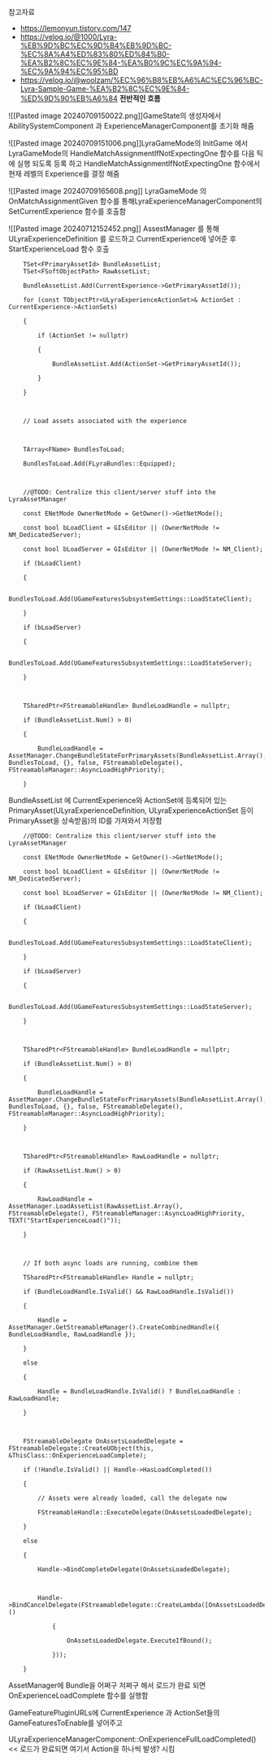 참고자료
- https://lemonyun.tistory.com/147 
- https://velog.io/@1000/Lyra-%EB%9D%BC%EC%9D%B4%EB%9D%BC-%EC%8A%A4%ED%83%80%ED%84%B0-%EA%B2%8C%EC%9E%84-%EA%B0%9C%EC%9A%94-%EC%9A%94%EC%95%BD 
- https://velog.io/@woolzam/%EC%96%B8%EB%A6%AC%EC%96%BC-Lyra-Sample-Game-%EA%B2%8C%EC%9E%84-%ED%9D%90%EB%A6%84
**전반적인 흐름**

![[Pasted image 20240709150022.png]]GameState의 생성자에서 AbilitySystemComponent 과 ExperienceManagerComponent를 초기화 해줌 

![[Pasted image 20240709151006.png]]LyraGameMode의 InitGame 에서 LyraGameMode의 HandleMatchAssignmentIfNotExpectingOne 함수를 다음 틱에 실행 되도록 등록 하고 HandleMatchAssignmentIfNotExpectingOne 함수에서 현재 레벨의 Experience를 결정 해줌 

![[Pasted image 20240709165608.png]]
LyraGameMode 의 OnMatchAssignmentGiven 함수를 통해LyraExperienceManagerComponent의  SetCurrentExperience 함수를 호출함 

![[Pasted image 20240712152452.png]]
AssestManager 를 통해 ULyraExperienceDefinition 를 로드하고 CurrentExperience에 넣어준 후 StartExperienceLoad 함수 호출 

```
	TSet<FPrimaryAssetId> BundleAssetList;
    TSet<FSoftObjectPath> RawAssetList;

    BundleAssetList.Add(CurrentExperience->GetPrimaryAssetId());

    for (const TObjectPtr<ULyraExperienceActionSet>& ActionSet : CurrentExperience->ActionSets)

    {

        if (ActionSet != nullptr)

        {

            BundleAssetList.Add(ActionSet->GetPrimaryAssetId());

        }

    }

  

    // Load assets associated with the experience

  

    TArray<FName> BundlesToLoad;

    BundlesToLoad.Add(FLyraBundles::Equipped);

  

    //@TODO: Centralize this client/server stuff into the LyraAssetManager

    const ENetMode OwnerNetMode = GetOwner()->GetNetMode();

    const bool bLoadClient = GIsEditor || (OwnerNetMode != NM_DedicatedServer);

    const bool bLoadServer = GIsEditor || (OwnerNetMode != NM_Client);

    if (bLoadClient)

    {

        BundlesToLoad.Add(UGameFeaturesSubsystemSettings::LoadStateClient);

    }

    if (bLoadServer)

    {

        BundlesToLoad.Add(UGameFeaturesSubsystemSettings::LoadStateServer);

    }

  

    TSharedPtr<FStreamableHandle> BundleLoadHandle = nullptr;

    if (BundleAssetList.Num() > 0)

    {

        BundleLoadHandle = AssetManager.ChangeBundleStateForPrimaryAssets(BundleAssetList.Array(), BundlesToLoad, {}, false, FStreamableDelegate(), FStreamableManager::AsyncLoadHighPriority);

    }
```
BundleAssetList 에 CurrentExperience와 ActionSet에 등록되어 있는 PrimaryAsset(ULyraExperienceDefinition, ULyraExperienceActionSet 등이 PrimaryAsset을 상속받음)의 ID를 가져와서 저장함

```
    //@TODO: Centralize this client/server stuff into the LyraAssetManager

    const ENetMode OwnerNetMode = GetOwner()->GetNetMode();

    const bool bLoadClient = GIsEditor || (OwnerNetMode != NM_DedicatedServer);

    const bool bLoadServer = GIsEditor || (OwnerNetMode != NM_Client);

    if (bLoadClient)

    {

        BundlesToLoad.Add(UGameFeaturesSubsystemSettings::LoadStateClient);

    }

    if (bLoadServer)

    {

        BundlesToLoad.Add(UGameFeaturesSubsystemSettings::LoadStateServer);

    }

  

    TSharedPtr<FStreamableHandle> BundleLoadHandle = nullptr;

    if (BundleAssetList.Num() > 0)

    {

        BundleLoadHandle = AssetManager.ChangeBundleStateForPrimaryAssets(BundleAssetList.Array(), BundlesToLoad, {}, false, FStreamableDelegate(), FStreamableManager::AsyncLoadHighPriority);

    }

  

    TSharedPtr<FStreamableHandle> RawLoadHandle = nullptr;

    if (RawAssetList.Num() > 0)

    {

        RawLoadHandle = AssetManager.LoadAssetList(RawAssetList.Array(), FStreamableDelegate(), FStreamableManager::AsyncLoadHighPriority, TEXT("StartExperienceLoad()"));

    }

  

    // If both async loads are running, combine them

    TSharedPtr<FStreamableHandle> Handle = nullptr;

    if (BundleLoadHandle.IsValid() && RawLoadHandle.IsValid())

    {

        Handle = AssetManager.GetStreamableManager().CreateCombinedHandle({ BundleLoadHandle, RawLoadHandle });

    }

    else

    {

        Handle = BundleLoadHandle.IsValid() ? BundleLoadHandle : RawLoadHandle;

    }

  

    FStreamableDelegate OnAssetsLoadedDelegate = FStreamableDelegate::CreateUObject(this, &ThisClass::OnExperienceLoadComplete);

    if (!Handle.IsValid() || Handle->HasLoadCompleted())

    {

        // Assets were already loaded, call the delegate now

        FStreamableHandle::ExecuteDelegate(OnAssetsLoadedDelegate);

    }

    else

    {

        Handle->BindCompleteDelegate(OnAssetsLoadedDelegate);

  

        Handle->BindCancelDelegate(FStreamableDelegate::CreateLambda([OnAssetsLoadedDelegate]()

            {

                OnAssetsLoadedDelegate.ExecuteIfBound();

            }));

    }

```

AssetManager에 Bundle을 어쩌구 저쩌구 해서 로드가 완료 되면  OnExperienceLoadComplete 함수를 실행함

GameFeaturePluginURLs에 CurrentExperience 과 ActionSet들의 GameFeaturesToEnable를 넣어주고  


ULyraExperienceManagerComponent::OnExperienceFullLoadCompleted() << 로드가 완료되면 여기서 Action을 하나씩 발생? 시킴

